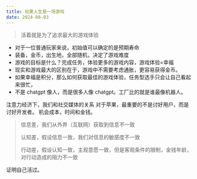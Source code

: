 ```yaml
---
title: 如果人生是一场游戏
date: 2024-08-03
---
```


> 活着就是为了追求最大的游戏体验

<!-- more -->

- 对于一位普通玩家来说，初始值可以确定的是预期寿命
- 装备，金币，出生地，全部随机，决定了游戏难度
- 游戏的目标是什么？完成任务，体验更多的游戏内容，游戏体验=幸福
- 现实和游戏最大的区别在于，游戏中不需要考虑通胀，更容易获得金币。
- 如果幸福是积分，那么如何获取最佳的游戏体验，任务型选手只会让自己看起来很忙，
- 不是 chatgpt 像人，而是很多人像 chatgpt。工厂比的就是谁最像机器人。

注意力经济下，我们和社交媒体的关系
对于苹果，最重要的不是讨好用户，而是讨好开发者。
机会成本，时间和金钱。

> 信息差，我们从外界（互联网）获取到信息不一致
>
> 认知差，假设信息一致，我们对信息的敏感度不一致
>
> 行动差，假设认知一致，主观意愿一致，但是客观条件的限制，金钱年龄，对行动造成的阻力不一致

证明自己活过。
